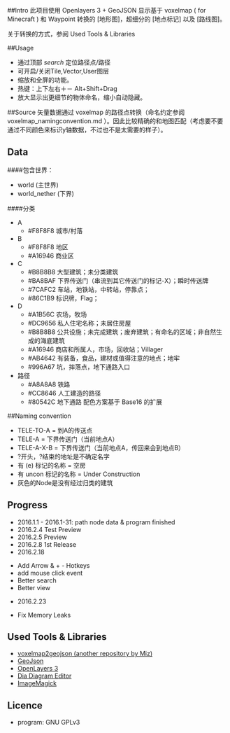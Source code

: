 ﻿##Intro
此项目使用 Openlayers 3 + GeoJSON 显示基于 voxelmap ( for Minecraft ) 和 Waypoint 转换的 [地形图]，超细分的 [地点标记] 以及 [路线图]。

关于转换的方式，参阅 Used Tools & Libraries

##Usage

* 通过顶部 *search* 定位路径点/路径
* 可开启/关闭Tile,Vector,User图层
* 缩放和全屏的功能。
* 热键：上下左右＋－  Alt+Shift+Drag
* 放大显示出更细节的物体命名，缩小自动隐藏。

##Source
矢量数据通过 voxelmap 的路径点转换（命名约定参阅 voxelmap_namingconvention.md ）。因此比较精确的和地图匹配（考虑要不要通过不同颜色来标识y轴数据，不过也不是太需要的样子）。

## Data
####包含世界：
* world (主世界)
* world_nether (下界)

####分类
* A
  * #F8F8F8 城市/村落
* B
  * #F8F8F8 地区
  * #A16946 商业区
* C
  * #B8B8B8 大型建筑；未分类建筑
  * #BA8BAF 下界传送门（串流到其它传送门的标记-X）；瞬时传送牌
  * #7CAFC2 车站，地铁站，中转站，停靠点；
  * #86C1B9 标识牌，Flag；
* D
  * #A1B56C 农场，牧场
  * #DC9656 私人住宅名称；未居住房屋
  * #B8B8B8 公共设施；未完成建筑；废弃建筑；有命名的区域；非自然生成的海底建筑
  * #A16946 商店和所属人，市场，回收站；Villager
  * #AB4642 有装备，食品，建材或值得注意的地点；地牢
  * #996A67 坑，摔落点，地下通路入口
* 路径
  * #A8A8A8 铁路
  * #CC8646 人工建造的路径
  * #80542C 地下通路
配色方案基于 Base16 的扩展

##Naming convention
* TELE-TO-A = 到A的传送点
* TELE-A = 下界传送门（当前地点A）
* TELE-A-X-B = 下界传送门（当前地点A，传回来会到地点B）
* ?开头，?结束的地址是不确定名字
* 有 (e) 标记的名称 = 空房
* 有 uncon 标记的名称 = Under Construction
* 灰色的Node是没有经过归类的建筑

## Progress
* 2016.1.1 - 2016.1-31: path node data & program finished
* 2016.2.4 Test Preview
* 2016.2.5 Preview
* 2016.2.8 1st Release
* 2016.2.18
 - Add Arrow & + - Hotkeys
 - add mouse click event
 - Better search
 - Better view
* 2016.2.23
 - Fix Memory Leaks

## Used Tools & Libraries
* [voxelmap2geojson (another repository by Miz)](https://github.com/Mizilse/voxelmap2geojson)
* [GeoJson](http://geojson.org/)
* [OpenLayers 3](http://openlayers.org/)
* [Dia Diagram Editor](http://dia-installer.de/)
* [ImageMagick](http://www.imagemagick.org/)

## Licence
* program: GNU GPLv3
